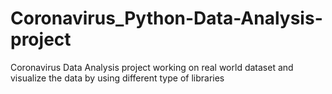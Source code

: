 # Coronavirus_Python-Data-Analysis-project
Coronavirus Data Analysis project
working on real world dataset and visualize the data by using different type of libraries
